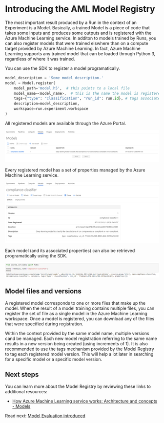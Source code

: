 # Introducing the AML Model Registry

The most important result produced by a Run in the context of an Experiment is a Model. Basically, a trained Model is a piece of code that takes some inputs and produces some outputs and is registered with the Azure Machine Learning service. In additon to models trained by Runs, you can also register models that were trained elswhere than on a compute target provided by Azure Machine Learning. In fact, Azure Machine Learning supports any trained model that can be loaded through Python 3, regardless of where it was trained.

You can use the SDK to register a model programatically.

```python
model_description = 'Some model description.'
model = Model.register(
    model_path='model.h5',  # this points to a local file
    model_name=<model_name>,  # this is the name the model is registered as
    tags={"type": "classification", "run_id": run.id}, # tags associated to the model
    description=model_description,
    workspace=run.experiment.workspace
)
```

All registered models are available through the Azure Portal.

![Azure Machine Learning Modes in Azure Portal](./media/model-in-portal.png)

Every registered model has a set of properties managed by the Azure Machine Learning service.

![Azure Machine Learning Model details in Azure Portal](./media/model-properties-in-portal.png)

Each model (and its associated properties) can also be retrieved programatically using the SDK.

![Azure Machine Learning Model details using the Python SDK](./media/model-in-sdk.png)

## Model files and versions

A registered model corresponds to one or more files that make up the model. When the result of a model training contains multiple files, you can register the set of file as a single model in the Azure Machine Learning workspace. Once a model is registered, you can download any of the files that were specified during registration.

Within the context provided by the same model name, multiple versions cand be managed. Each new model registration referring to the same name results in a new version being created (using increments of 1). It is also recommended to use the tags mechanism provided by the Model Registry to tag each registered model version. This will help a lot later in searching for a specific model or a specific model version.

## Next steps

You can learn more about the Model Registry by reviewing these links to additional resources:

- [How Azure Machine Learning service works: Architecture and concepts - Models](https://docs.microsoft.com/azure/machine-learning/service/concept-azure-machine-learning-architecture#models)

Read next: [Model Evaluation introduced](../model-evaluation.md)
